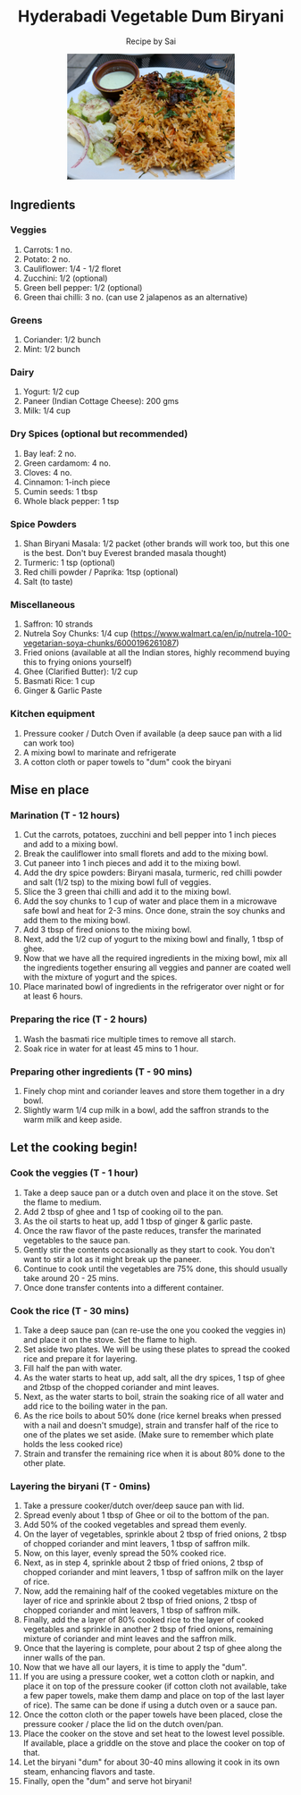 <h1 align="center">Hyderabadi Vegetable Dum Biryani </h1>
<p align="center">Recipe by Sai</p>

<p align="center">
<img src="/biryani.jpg" width=300/>
</p>

## Ingredients

### Veggies
1. Carrots: 1 no.
2. Potato: 2 no.
3. Cauliflower: 1/4 - 1/2 floret
4. Zucchini: 1/2 (optional)
5. Green bell pepper: 1/2 (optional)
6. Green thai chilli: 3 no. (can use 2 jalapenos as an alternative)

### Greens
1. Coriander: 1/2 bunch
2. Mint: 1/2 bunch

### Dairy
1. Yogurt: 1/2 cup
2. Paneer (Indian Cottage Cheese): 200 gms
3. Milk: 1/4 cup

### Dry Spices (optional but recommended) 
1. Bay leaf: 2 no.
2. Green cardamom: 4 no.
3. Cloves: 4 no.
4. Cinnamon: 1-inch piece
5. Cumin seeds: 1 tbsp
6. Whole black pepper: 1 tsp

### Spice Powders
1. Shan Biryani Masala: 1/2 packet (other brands will work too, but this one is the best. Don't buy Everest branded masala thought)
2. Turmeric: 1 tsp (optional) 
3. Red chilli powder / Paprika: 1tsp (optional)
4. Salt (to taste)

### Miscellaneous
1. Saffron: 10 strands
2. Nutrela Soy Chunks: 1/4 cup (https://www.walmart.ca/en/ip/nutrela-100-vegetarian-soya-chunks/6000196261087)
3. Fried onions (available at all the Indian stores, highly recommend buying this to frying onions yourself)
4. Ghee (Clarified Butter): 1/2 cup
5. Basmati Rice: 1 cup 
6. Ginger & Garlic Paste

### Kitchen equipment
1. Pressure cooker / Dutch Oven if available (a deep sauce pan with a lid can work too)
2. A mixing bowl to marinate and refrigerate
3. A cotton cloth or paper towels to "dum" cook the biryani

## Mise en place

### Marination (T - 12 hours)
1. Cut the carrots, potatoes, zucchini and bell pepper into 1 inch pieces and add to a mixing bowl.
2. Break the cauliflower into small florets and add to the mixing bowl.
3. Cut paneer into 1 inch pieces and add it to the mixing bowl.
4. Add the dry spice powders: Biryani masala, turmeric, red chilli powder and salt (1/2 tsp) to the mixing bowl full of veggies.
5. Slice the 3 green thai chilli and add it to the mixing bowl.
6. Add the soy chunks to 1 cup of water and place them in a microwave safe bowl and heat for 2-3 mins. Once done, strain the soy chunks and add them to the mixing bowl.
7. Add 3 tbsp of fired onions to the mixing bowl.
8. Next, add the 1/2 cup of yogurt to the mixing bowl and finally, 1 tbsp of ghee.
9. Now that we have all the required ingredients in the mixing bowl, mix all the ingredients together ensuring all veggies and panner are coated well with the mixture of yogurt and the spices.
10. Place marinated bowl of ingredients in the refrigerator over night or for at least 6 hours. 

### Preparing the rice (T - 2 hours)
1. Wash the basmati rice multiple times to remove all starch. 
2. Soak rice in water for at least 45 mins to 1 hour.

### Preparing other ingredients (T - 90 mins)
1. Finely chop mint and coriander leaves and store them together in a dry bowl.
2. Slightly warm 1/4 cup milk in a bowl, add the saffron strands to the warm milk and keep aside.

## Let the cooking begin!

### Cook the veggies (T - 1 hour)
1. Take a deep sauce pan or a dutch oven and place it on the stove. Set the flame to medium.
2. Add 2 tbsp of ghee and 1 tsp of cooking oil to the pan.
3. As the oil starts to heat up, add 1 tbsp of ginger & garlic paste.
4. Once the raw flavor of the paste reduces, transfer the marinated vegetables to the sauce pan.
5. Gently stir the contents occasionally as they start to cook. You don't want to stir a lot as it might break up the paneer. 
6. Continue to cook until the vegetables are 75% done, this should usually take around 20 - 25 mins.
7. Once done transfer contents into a different container.

### Cook the rice (T - 30 mins)
1. Take a deep sauce pan (can re-use the one you cooked the veggies in) and place it on the stove. Set the flame to high.
2. Set aside two plates. We will be using these plates to spread the cooked rice and prepare it for layering.
3. Fill half the pan with water.
4. As the water starts to heat up, add salt, all the dry spices, 1 tsp of ghee and 2tbsp of the chopped coriander and mint leaves.
5. Next, as the water starts to boil, strain the soaking rice of all water and add rice to the boiling water in the pan.
6. As the rice boils to about 50% done (rice kernel breaks when pressed with a nail and doesn't smudge), strain and transfer half of the rice to one of the plates we set aside. (Make sure to remember which plate holds the less cooked rice)
7. Strain and transfer the remaining rice when it is about 80% done to the other plate.

### Layering the biryani (T - 0mins)
1. Take a pressure cooker/dutch over/deep sauce pan with lid.
2. Spread evenly about 1 tbsp of Ghee or oil to the bottom of the pan.
3. Add 50% of the cooked vegetables and spread them evenly.
4. On the layer of vegetables, sprinkle about 2 tbsp of fried onions, 2 tbsp of chopped coriander and mint leavers, 1 tbsp of saffron milk.
5. Now, on this layer, evenly spread the 50% cooked rice. 
6. Next, as in step 4, sprinkle about 2 tbsp of fried onions, 2 tbsp of chopped coriander and mint leavers, 1 tbsp of saffron milk on the layer of rice.
7. Now, add the remaining half of the cooked vegetables mixture on the layer of rice and sprinkle about 2 tbsp of fried onions, 2 tbsp of chopped coriander and mint leavers, 1 tbsp of saffron milk.
8. Finally, add the a layer of 80% cooked rice to the layer of cooked vegetables and sprinkle in another 2 tbsp of fried onions, remaining mixture of coriander and mint leaves and the saffron milk.
9. Once that the layering is complete, pour about 2 tsp of ghee along the inner walls of the pan.
10. Now that we have all our layers, it is time to apply the "dum".
11. If you are using a pressure cooker, wet a cotton cloth or napkin, and place it on top of the pressure cooker (if cotton cloth not available, take a few paper towels, make them damp and place on top of the last layer of rice). The same can be done if using a dutch oven or a sauce pan.
12. Once the cotton cloth or the paper towels have been placed, close the pressure cooker / place the lid on the dutch oven/pan.
13. Place the cooker on the stove and set heat to the lowest level possible. If available, place a griddle on the stove and place the cooker on top of that. 
13. Let the biryani "dum" for about 30-40 mins allowing it cook in its own steam, enhancing flavors and taste.
14. Finally, open the "dum" and serve hot biryani!
